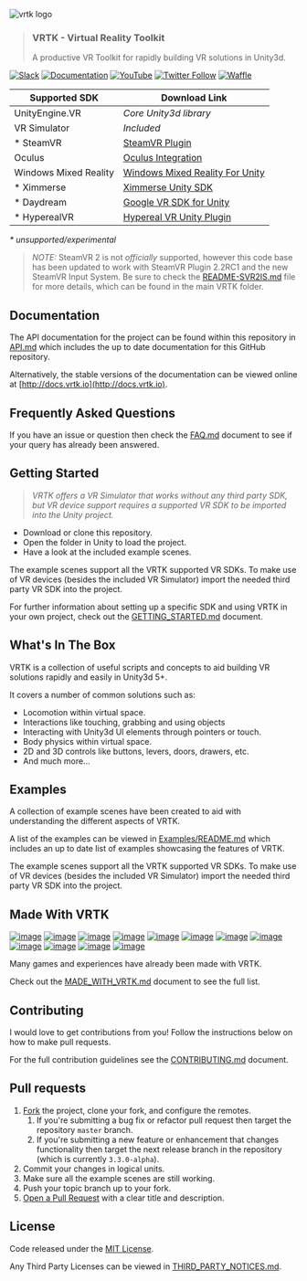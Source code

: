 ![vrtk logo](https://user-images.githubusercontent.com/1029673/29922542-f8ccb81c-8e4d-11e7-8fa3-b8607c550d77.png)
> ### VRTK - Virtual Reality Toolkit
> A productive VR Toolkit for rapidly building VR solutions in Unity3d.

[![Slack](https://img.shields.io/badge/slack-chat-E24663.svg)](http://invite.vrtk.io)
[![Documentation](https://img.shields.io/badge/readme-docs-3484C6.svg)](http://docs.vrtk.io)
[![YouTube](https://img.shields.io/badge/youtube-channel-e52d27.svg)](http://videos.vrtk.io)
[![Twitter Follow](https://img.shields.io/twitter/follow/vr_toolkit.svg?style=flat&label=twitter)](https://twitter.com/VR_Toolkit)
[![Waffle](https://img.shields.io/badge/project-backlog-78bdf2.svg)](http://tracker.vrtk.io)

| Supported SDK | Download Link |
|---------------|---------------|
| UnityEngine.VR | _Core Unity3d library_ |
| VR Simulator | _Included_ |
| * SteamVR | [SteamVR Plugin] |
| Oculus | [Oculus Integration] |
| Windows Mixed Reality | [Windows Mixed Reality For Unity] |
| * Ximmerse | [Ximmerse Unity SDK] |
| * Daydream | [Google VR SDK for Unity]
| * HyperealVR | [Hypereal VR Unity Plugin]

_* unsupported/experimental_

> *NOTE:* SteamVR 2 is not _officially_ supported,
> however this code base has been updated to work with
> SteamVR Plugin 2.2RC1 and the new SteamVR Input System.
> Be sure to check the [README-SVR2IS.md] file for more
> details, which can be found in the main VRTK folder.

## Documentation

The API documentation for the project can be found within this
repository in [API.md] which includes the up to date documentation
for this GitHub repository.

Alternatively, the stable versions of the documentation can be viewed
online at [http://docs.vrtk.io](http://docs.vrtk.io).

## Frequently Asked Questions

If you have an issue or question then check the [FAQ.md] document to
see if your query has already been answered.

## Getting Started

  > *VRTK offers a VR Simulator that works without any third party SDK,
  >  but VR device support requires a supported VR SDK to be imported
  >  into the Unity project.*

 * Download or clone this repository.
 * Open the folder in Unity to load the project.
 * Have a look at the included example scenes.

The example scenes support all the VRTK supported VR SDKs. To make use
of VR devices (besides the included VR Simulator) import the needed
third party VR SDK into the project.

For further information about setting up a specific SDK and using VRTK
in your own project, check out the [GETTING_STARTED.md] document.

## What's In The Box

VRTK is a collection of useful scripts and concepts to aid building VR
solutions rapidly and easily in Unity3d 5+.

It covers a number of common solutions such as:

 * Locomotion within virtual space.
 * Interactions like touching, grabbing and using objects
 * Interacting with Unity3d UI elements through pointers or touch.
 * Body physics within virtual space.
 * 2D and 3D controls like buttons, levers, doors, drawers, etc.
 * And much more...

## Examples

A collection of example scenes have been created to aid with
understanding the different aspects of VRTK.

A list of the examples can be viewed in [Examples/README.md] which includes
an up to date list of examples showcasing the features of VRTK.

The example scenes support all the VRTK supported VR SDKs. To make use
of VR devices (besides the included VR Simulator) import the needed
third party VR SDK into the project.

## Made With VRTK

[![image](https://cloud.githubusercontent.com/assets/1029673/21553226/210e291a-cdff-11e6-8639-91a3dddb1555.png)](http://store.steampowered.com/app/489380) [![image](https://cloud.githubusercontent.com/assets/1029673/21553234/2d105e4a-cdff-11e6-95a2-7dfdf7519e17.png)](http://store.steampowered.com/app/488760) [![image](https://cloud.githubusercontent.com/assets/1029673/21553257/5c17bf30-cdff-11e6-98ab-a017bc5cd00d.png)](http://store.steampowered.com/app/494830) [![image](https://cloud.githubusercontent.com/assets/1029673/21553262/6d82afd2-cdff-11e6-8400-882989a6252c.png)](http://store.steampowered.com/app/391640) [![image](https://cloud.githubusercontent.com/assets/1029673/21553270/7b8808f2-cdff-11e6-9adb-1e20fe557ae0.png)](http://store.steampowered.com/app/525680) [![image](https://cloud.githubusercontent.com/assets/1029673/21553293/9eef3e32-cdff-11e6-8dc7-f4a3866ac386.png)](http://store.steampowered.com/app/550360) [![image](https://user-images.githubusercontent.com/1029673/27344044-dc29bb78-55dc-11e7-80b6-a1524cb3ca14.png)](http://store.steampowered.com/app/584850) [![image](https://cloud.githubusercontent.com/assets/1029673/21553649/53ded8d8-ce01-11e6-8314-d33a873db745.png)](http://store.steampowered.com/app/510410) [![image](https://cloud.githubusercontent.com/assets/1029673/21553655/63e21e0c-ce01-11e6-90b0-477b14af993f.png)](http://store.steampowered.com/app/499760) [![image](https://cloud.githubusercontent.com/assets/1029673/21553665/713938ce-ce01-11e6-84f3-40db254292f1.png)](http://store.steampowered.com/app/548560) [![image](https://cloud.githubusercontent.com/assets/1029673/21553680/908ae95c-ce01-11e6-989f-68c38160d528.png)](http://store.steampowered.com/app/511370) [![image](https://cloud.githubusercontent.com/assets/1029673/21553683/a0afb84e-ce01-11e6-9450-aaca567f7fc8.png)](http://store.steampowered.com/app/472720)

Many games and experiences have already been made with VRTK.

Check out the [MADE_WITH_VRTK.md] document to see the full list.

## Contributing

I would love to get contributions from you! Follow the instructions
below on how to make pull requests.

For the full contribution guidelines see the [CONTRIBUTING.md] document.

## Pull requests

 1. [Fork] the project, clone your fork, and configure the remotes.
    1. If you're submitting a bug fix or refactor pull request then
    target the repository `master` branch.
    2. If you're submitting a new feature or enhancement that changes
    functionality then target the next release branch in the
    repository (which is currently `3.3.0-alpha`).
 3. Commit your changes in logical units.
 4. Make sure all the example scenes are still working.
 5. Push your topic branch up to your fork.
 6. [Open a Pull Request] with a clear title and description.

## License

Code released under the [MIT License].

Any Third Party Licenses can be viewed in [THIRD_PARTY_NOTICES.md].

[SteamVR Plugin]: https://github.com/ValveSoftware/steamvr_unity_plugin/releases/download/2.2RC1/steamvr_unity_22rc1.unitypackage
[SteamVR Plugin for Unity3d Github Repo]: https://github.com/ValveSoftware/openvr/tree/master/unity_package/Assets/SteamVR
[Oculus Integration]: https://assetstore.unity.com/packages/tools/integration/oculus-integration-82022
[Ximmerse Unity SDK]: https://github.com/Ximmerse/SDK/tree/master/Unity
[Google VR SDK for Unity]: https://developers.google.com/vr/unity/download
[Hypereal VR Unity Plugin]: https://www.hypereal.com/#/developer/resource/download
[Windows Mixed Reality For Unity]: https://developer.microsoft.com/en-us/windows/mixed-reality/install_the_tools

[MIT License]: LICENSE.md
[THIRD_PARTY_NOTICES.md]: THIRD_PARTY_NOTICES.md
[CONTRIBUTING.md]: /.github/CONTRIBUTING.md

[README-SVR2IS.md]: /Assets/VRTK/README-SVR2IS.md
[FAQ.md]: /Assets/VRTK/Documentation/FAQ.md
[MADE_WITH_VRTK.md]: /Assets/VRTK/Documentation/MADE_WITH_VRTK.md
[API.md]: /Assets/VRTK/Documentation/API.md
[GETTING_STARTED.md]: /Assets/VRTK/Documentation/GETTING_STARTED.md
[THANK_YOU_CREDITS.md]: /Assets/VRTK/Documentation/THANK_YOU_CREDITS.md
[Examples/README.md]: /Assets/VRTK/Examples/README.md

[Fork]: http://help.github.com/fork-a-repo/
[Open a Pull Request]: https://help.github.com/articles/using-pull-requests/
